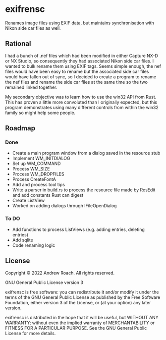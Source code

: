 # exifrensc
Renames image files using EXIF data, but maintains synchronisation with Nikon side car files as well.
## Rational
I had a bunch of .nef files which had been modified in either Capture NX-D or NX Studio, so consequently they had associated Nikon side car files. I wanted to bulk rename them using EXIF tags. Seems simple enough, the nef files would have been easy to rename but the associated side car files would have fallen out of sync, so I decided to create a program to rename the nef files and rename the side car files at the same time so the two remained linked together.

My secondary objective was to learn how to use the win32 API from Rust. This has proven a little more convoluted than I originally expected, but this program demonstrates using many different controls from within the win32 family so might help some people.
## Roadmap
### Done
- Create a main program window from a dialog saved in the resource stub
- Implement WM_INITDIALOG
- Set up WM_COMMAND
- Process WM_SIZE
- Process WM_DROPFILES
- Process CreateFontA
- Add and process tool tips
- Write a parser in build.rs to process the resource file made by ResEdit and add constants Rust can digest
- Create ListView
- Worked on adding dialogs through IFileOpenDialog
### To DO
- Add functions to process ListViews (e.g. adding entries, deleting entries)
- Add sqlite
- Code renaming logic
## License
Copyright © 2022 Andrew Roach. All rights reserved.

GNU General Public License version 3

exifrensc is free software: you can redistribute it and/or modify it under the terms of the GNU General Public License as published by the Free Software Foundation, either version 3 of the License, or (at your option) any later version.

exifrensc is distributed in the hope that it will be useful, but WITHOUT ANY WARRANTY; without even the implied warranty of MERCHANTABILITY or FITNESS FOR A PARTICULAR PURPOSE. See the GNU General Public License for more details.